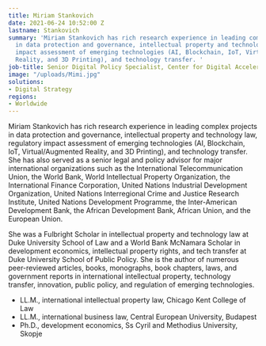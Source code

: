 ```yaml
---
title: Miriam Stankovich
date: 2021-06-24 10:52:00 Z
lastname: Stankovich
summary: 'Miriam Stankovich has rich research experience in leading complex projects
  in data protection and governance, intellectual property and technology law, regulatory
  impact assessment of emerging technologies (AI, Blockchain, IoT, Virtual/Augmented
  Reality, and 3D Printing), and technology transfer. '
job-title: Senior Digital Policy Specialist, Center for Digital Acceleration
image: "/uploads/Mimi.jpg"
solutions:
- Digital Strategy
regions:
- Worldwide
---
```


Miriam Stankovich has rich research experience in leading complex projects in data protection and governance, intellectual property and technology law, regulatory impact assessment of emerging technologies (AI, Blockchain, IoT, Virtual/Augmented Reality, and 3D Printing), and technology transfer. She has also served as a senior legal and policy advisor for major international organizations such as the International Telecommunication Union, the World Bank, World Intellectual Property Organization, the International Finance Corporation, United Nations Industrial Development Organization, United Nations Interregional Crime and Justice Research Institute, United Nations Development Programme, the Inter-American Development Bank, the African Development Bank, African Union, and the European Union. 

She was a Fulbright Scholar in intellectual property and technology law at Duke University School of Law and a World Bank McNamara Scholar in development economics, intellectual property rights, and tech transfer at Duke University School of Public Policy. She is the author of numerous peer-reviewed articles, books, monographs, book chapters, laws, and government reports in international intellectual property, technology transfer, innovation, public policy, and regulation of emerging technologies. 

* LL.M., international intellectual property law, Chicago Kent College of Law
* LL.M., international business law, Central European University, Budapest
* Ph.D., development economics, Ss Cyril and Methodius University, Skopje